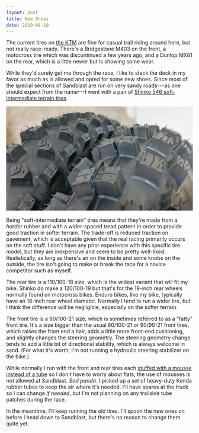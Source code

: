 ```yaml
---
layout: post
title: New Shoes
date: 2019-01-10
---
```


The current tires on [the KTM](/the-vehicle) are fine for casual trail riding around here, but not really race-ready. There's a Bridgestone M403 on the front, a motocross tire which was discontinued a few years ago, and a Dunlop MX81 on the rear, which is a little newer but is showing some wear.

While they'd surely get me through the race, I like to stack the deck in my favor as much as is allowed and opted for some new shoes. Since most of the special sections of Sandblast are run on very sandy roads---as one should expect from the name---I went with a pair of [Shinko 546 soft-intermediate terrain tires](https://www.shinkotireusa.com/product/546-series/211921).

![new tires](/assets/img/newshinko546.jpg "new tires")

Being "soft-intermediate terrain" tires means that they're made from a *harder* rubber and with a wider-spaced tread pattern in order to provide good traction in softer terrain. The trade-off is reduced traction on pavement, which is acceptable given that the real racing primarily occurs on the soft stuff. I don't have any prior experience with this specific tire model, but they are inexpensive and seem to be pretty well-liked. Realistically, as long as there's air on the inside and some knobs on the outside, the tire isn't going to make or break the race for a novice competitor such as myself.

The rear tire is a 110/100-18 size, which is the widest variant that will fit my bike. Shinko do make a 120/100-19 but that's for the 19-inch rear wheels normally found on motocross bikes. Enduro bikes, like my bike, typically have an 18-inch rear wheel diameter. Normally I tend to run a wider tire, but I think the difference will be negligible, especially on the softer terrain.

The front tire is a 90/100-21 size, which is sometimes referred to as a "fatty" front tire. It's a size bigger than the usual 80/100-21 or 90/90-21 front tires, which raises the front end a hair, adds a little more front-end cushioning, and slightly changes the steering geometry. The steering geometry change tends to add a little bit of directional stability, which is always welcome in sand. (For what it's worth, I'm not running a hydraulic steering stabilizer on the bike.)

While normally I run with the front and rear tires each [stuffed with a mousse instead of a tube](https://motocrossactionmag.com/mxa-wrench-tech-the-pluses-and-minuses-of-the-bib-mousse/) so I don't have to worry about flats, the use of mousses is not allowed at Sandblast. _Sad panda._ I picked up a set of heavy-duty Kenda rubber tubes to keep the air where it's needed. I'll have spares at the truck so I can change *if needed*, but I'm not planning on any trailside tube patches during the race.

In the meantime, I'll keep running the old tires. I'll spoon the new ones on before I head down to Sandblast, but there's no reason to change them quite yet.